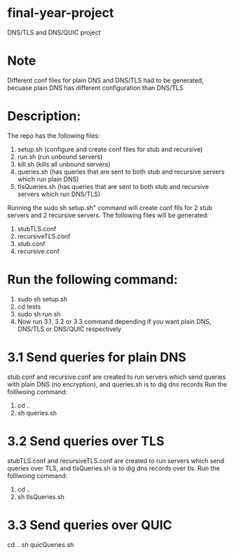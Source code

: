 # final-year-project
DNS/TLS and DNS/QUIC project

# Note
Different conf files for plain DNS and DNS/TLS had to be generated, becuase plain DNS has different configuration than DNS/TLS 

# Description: 
The repo has the following files:  
1. setup.sh  (configure and create conf files for stub and recursive)
2. run.sh        (run unbound servers)
3. kill.sh       (kills all unbound servers)
4. queries.sh    (has queries that are sent to both stub and recursive servers which run plain DNS)
5. tlsQueries.sh (has queries that are sent to both stub and recursive servers which run DNS/TLS)



Running the sudo sh setup.sh" command will create conf fils for 2 stub servers and 2 recursive servers. The following files will be generated: 
1. stubTLS.conf
2. recursiveTLS.conf
3. stub.conf
4. recursive.conf


# Run the following command: 
1. sudo sh setup.sh 
2. cd tests
3. sudo sh run.sh
4. Now run 3.1, 3.2 or 3.3 command depending if you want plain DNS, DNS/TLS or DNS/QUIC respectively

# 3.1 Send queries for plain DNS
stub.conf and recursive.conf are created to run servers which send queries with plain DNS (no encryption), and queries.sh is to dig dns records
Run the folllwoing command:
1. cd ..
2. sh queries.sh 

# 3.2 Send queries over TLS 
stubTLS.conf and recursiveTLS.conf are created to run servers which send queries over TLS, and tlsQueries.sh is to dig dns records over tls. Run the folllwoing command: 

1. cd ..
2. sh tlsQueries.sh

# 3.3 Send queries over QUIC

cd ..
sh quicQueries.sh
